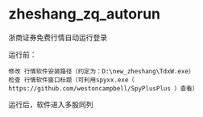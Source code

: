 # zheshang_zq_autorun
浙商证券免费行情自动运行登录

运行前：

    修改 行情软件安装路径（约定为：D:\new_zheshang\TdxW.exe）
    检查 行情软件窗口标题（可利用spyxx.exe（ https://github.com/westoncampbell/SpyPlusPlus ）查看）
    
运行后，软件进入多股同列
